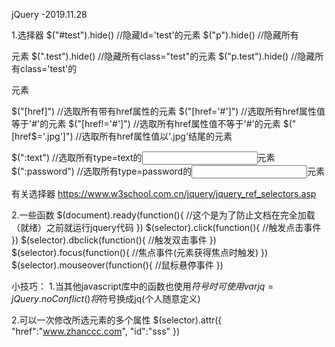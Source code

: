 jQuery  -2019.11.28

1.选择器
$("#test").hide()       //隐藏Id='test'的元素
$("p").hide()           //隐藏所有<p>元素
$(".test").hide()       //隐藏所有class="test"的元素
$("p.test").hide()      //隐藏所有class='test'的<p>元素

$("[href]")             //选取所有带有href属性的元素
$("[href='#']")         //选取所有href属性值等于'#'的元素
$("[href!='#']")        //选取所有href属性值不等于'#'的元素
$("[href$='.jpg']")     //选取所有href属性值以'.jpg'结尾的元素

$(":text")              //选取所有type=text的<input>元素
$(":password")          //选取所有type=password的<input>元素

有关选择器 https://www.w3school.com.cn/jquery/jquery_ref_selectors.asp


2.一些函数
$(document).ready(function(){
	//这个是为了防止文档在完全加载（就绪）之前就运行jquery代码
})
$(selector).click(function(){
	//触发点击事件
})
$(selector).dbclick(function(){
	//触发双击事件
})
$(selector).focus(function(){
	//焦点事件(元素获得焦点时触发)
})
$(selector).mouseover(function(){
	//鼠标悬停事件
})


小技巧：
1.当其他javascript库中的函数也使用$符号时
可使用 var jq=jQuery.noConflict() 将$符号换成jq(个人随意定义)

2.可以一次修改所选元素的多个属性
$(selector).attr({
	"href":"www.zhanccc.com",
	"id":"sss"
})